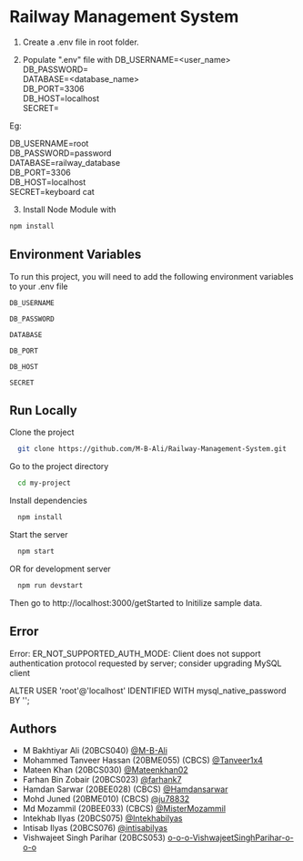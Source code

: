 # Railway Management System

1. Create a .env file in root folder.

2. Populate ".env" file with
   DB_USERNAME=<user_name>\
   DB_PASSWORD=<password>\
   DATABASE=<database_name>\
   DB_PORT=3306\
   DB_HOST=localhost\
   SECRET=<any text>

Eg:

DB_USERNAME=root\
DB_PASSWORD=password\
DATABASE=railway_database\
DB_PORT=3306\
DB_HOST=localhost\
SECRET=keyboard cat

3. Install Node Module with

```bash
npm install
```

## Environment Variables

To run this project, you will need to add the following environment variables to your .env file

`DB_USERNAME`

`DB_PASSWORD`

`DATABASE`

`DB_PORT`

`DB_HOST`

`SECRET`

## Run Locally

Clone the project

```bash
  git clone https://github.com/M-B-Ali/Railway-Management-System.git
```

Go to the project directory

```bash
  cd my-project
```

Install dependencies

```bash
  npm install
```

Start the server

```bash
  npm start
```

OR for development server

```bash
  npm run devstart
```

Then go to http://localhost:3000/getStarted to Initilize sample data.

## Error

Error: ER_NOT_SUPPORTED_AUTH_MODE: Client does not support authentication protocol requested by server; consider upgrading MySQL client

ALTER USER 'root'@'localhost' IDENTIFIED WITH mysql_native_password BY '<password>';

## Authors

- M Bakhtiyar Ali (20BCS040) [@M-B-Ali](https://github.com/M-B-Ali)
- Mohammed Tanveer Hassan (20BME055) (CBCS) [@Tanveer1x4](https://github.com/Tanveer1x4)
- Mateen Khan (20BCS030) [@Mateenkhan02](https://github.com/MateenKhan02)
- Farhan Bin Zobair (20BCS023) [@farhank7](https://github.com/farhank7)
- Hamdan Sarwar (20BEE028) (CBCS) [@Hamdansarwar](https://github.com/Hamdansarwar)
- Mohd Juned (20BME010) (CBCS) [@ju78832](https://github.com/ju78832)
- Md Mozammil (20BEE033) (CBCS) [@MisterMozammil](https://github.com/MisterMozammil)
- Intekhab Ilyas (20BCS075) [@Intekhabilyas](https://github.com/Intekhabilyas)
- Intisab Ilyas (20BCS076) [@intisabilyas](https://github.com/intisabilyas)
- Vishwajeet Singh Parihar (20BCS053) [o-o-o-VishwajeetSinghParihar-o-o-o](https://github.com/o-o-o-VishwajeetSinghParihar-o-o-o)
